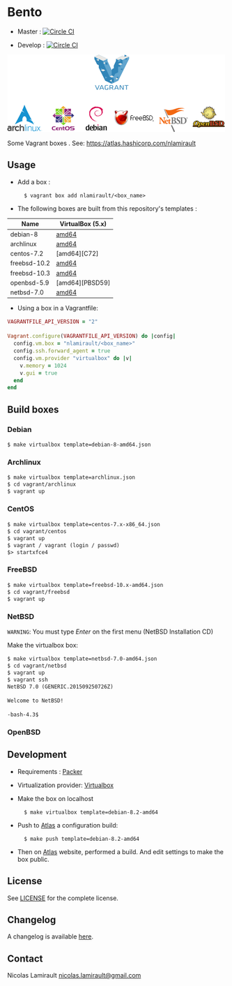 # Bento

* Master :
[![Circle CI](https://circleci.com/gh/nlamirault/bento/tree/master.svg?style=svg)](https://circleci.com/gh/nlamirault/bento/tree/master)

* Develop :
[![Circle CI](https://circleci.com/gh/nlamirault/bento/tree/develop.svg?style=svg)](https://circleci.com/gh/nlamirault/bento/tree/develop)

![Bento](https://raw.githubusercontent.com/nlamirault/bento/master/img/bento.png)

Some Vagrant boxes . See: https://atlas.hashicorp.com/nlamirault


## Usage

* Add a box :

        $ vagrant box add nlamirault/<box_name>


* The following boxes are built from this repository's templates :

| Name           | VirtualBox (5.x)    |
| -------------- | ------------------- |
| debian-8       | [amd64][D8]         |
| archlinux      | [amd64][Arch]       |
| centos-7.2     | [amd64][C72]        |
| freebsd-10.2   | [amd64][FBSD102]    |
| freebsd-10.3   | [amd64][FBSD103]    |
| openbsd-5.9    | [amd64][PBSD59]     |
| netbsd-7.0     | [amd64][NBSD70]     |


* Using a box in a Vagrantfile:

```ruby
VAGRANTFILE_API_VERSION = "2"

Vagrant.configure(VAGRANTFILE_API_VERSION) do |config|
  config.vm.box = "nlamirault/<box_name>"
  config.ssh.forward_agent = true
  config.vm.provider "virtualbox" do |v|
    v.memory = 1024
    v.gui = true
  end
end
```

## Build boxes

### Debian

    $ make virtualbox template=debian-8-amd64.json

### Archlinux

    $ make virtualbox template=archlinux.json
    $ cd vagrant/archlinux
    $ vagrant up

### CentOS

    $ make virtualbox template=centos-7.x-x86_64.json
    $ cd vagrant/centos
    $ vagrant up
    $ vagrant / vagrant (login / passwd)
    $> startxfce4

### FreeBSD

    $ make virtualbox template=freebsd-10.x-amd64.json
    $ cd vagrant/freebsd
    $ vagrant up

### NetBSD

`WARNING`: You must type *Enter* on the first menu (NetBSD Installation CD)

Make the virtualbox box:

    $ make virtualbox template=netbsd-7.0-amd64.json
    $ cd vagrant/netbsd
    $ vagrant up
    $ vagrant ssh
    NetBSD 7.0 (GENERIC.201509250726Z)

    Welcome to NetBSD!

    -bash-4.3$

### OpenBSD


## Development

* Requirements : [Packer][]

* Virtualization provider: [Virtualbox][]

* Make the box on localhost

        $ make virtualbox template=debian-8.2-amd64

* Push to [Atlas][] a configuration build:

        $ make push template=debian-8.2-amd64

* Then on [Atlas][] website, performed a build. And edit settings to make the box public.


## License

See [LICENSE][] for the complete license.


## Changelog

A changelog is available [here](ChangeLog.md).


## Contact

Nicolas Lamirault <nicolas.lamirault@gmail.com>




[LICENSE]: https://github.com/nlamirault/bento/blob/master/LICENSE



[Packer]: https://www.packer.io/
[Atlas]:  https://atlas.hashicorp.com
[Virtualbox]: https://www.virtualbox.org/


[D8]: https://atlas.hashicorp.com/nlamirault/boxes/debian-8

[Arch]: https://atlas.hashicorp.com/nlamirault/boxes/archlinux

[U1510]: https://atlas.hashicorp.com/nlamirault/boxes/ubuntu-15.10

[C7]: https://atlas.hashicorp.com/nlamirault/boxes/centos-7

[N1412]: https://atlas.hashicorp.com/nlamirault/boxes/nixos-1412

[FBSD102]: https://atlas.hashicorp.com/nlamirault/boxes/freebsd-10.3
[FBSD103]: https://atlas.hashicorp.com/nlamirault/boxes/freebsd-10.2
[NBSD70]: https://atlas.hashicorp.com/nlamirault/boxes/netbsd-7.0
[OBSD59]: https://atlas.hashicorp.com/nlamirault/boxes/openbsd-5.9
